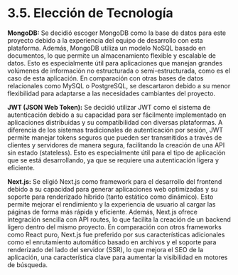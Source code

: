 # 3.5. Elección de Tecnología


**MongoDB:** Se decidió escoger MongoDB como la base de datos para este proyecto debido a la experiencia del equipo de desarrollo con esta plataforma. Además, MongoDB utiliza un modelo NoSQL basado en documentos, lo que permite un almacenamiento flexible y escalable de datos. Esto es especialmente útil para aplicaciones que manejan grandes volúmenes de información no estructurada o semi-estructurada, como es el caso de esta aplicación. En comparación con otras bases de datos relacionales como MySQL o PostgreSQL, se descartaron debido a su menor flexibilidad para adaptarse a las necesidades cambiantes del proyecto.

**JWT (JSON Web Token):** Se decidió utilizar JWT como el sistema de autenticación debido a su capacidad para ser fácilmente implementado en aplicaciones distribuidas y su compatibilidad con diversas plataformas. A diferencia de los sistemas tradicionales de autenticación por sesión, JWT permite manejar tokens seguros que pueden ser transmitidos a través de clientes y servidores de manera segura, facilitando la creación de una API sin estado (stateless). Esto es especialmente útil para el tipo de aplicación que se está desarrollando, ya que se requiere una autenticación ligera y eficiente.

**Next.js:** Se eligió Next.js como framework para el desarrollo del frontend debido a su capacidad para generar aplicaciones web optimizadas y su soporte para renderizado híbrido (tanto estático como dinámico). Esto permite mejorar el rendimiento y la experiencia de usuario al cargar las páginas de forma más rápida y eficiente. Además, Next.js ofrece integración sencilla con API routes, lo que facilita la creación de un backend ligero dentro del mismo proyecto. En comparación con otros frameworks como React puro, Next.js fue preferido por sus características adicionales como el enrutamiento automático basado en archivos y el soporte para renderizado del lado del servidor (SSR), lo que mejora el SEO de la aplicación, una característica clave para aumentar la visibilidad en motores de búsqueda.
